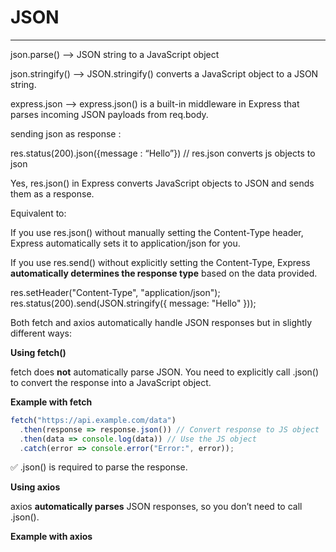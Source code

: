 # JSON

---

json.parse() —> JSON string to a JavaScript object

json.stringify() —> JSON.stringify() converts a JavaScript object to a JSON string.

express.json —> express.json() is a built-in middleware in Express that parses incoming JSON payloads from req.body.

sending json as response : 

res.status(200).json({message : “Hello”}) // res.json converts js objects to json

Yes, res.json() in Express converts JavaScript objects to JSON and sends them as a response.

Equivalent to: 

If you use res.json() without manually setting the Content-Type header, Express automatically sets it to application/json for you.

If you use res.send() without explicitly setting the Content-Type, Express **automatically determines the response type** based on the data provided.

res.setHeader("Content-Type", "application/json");
res.status(200).send(JSON.stringify({ message: "Hello" }));

Both fetch and axios automatically handle JSON responses but in slightly different ways:

**Using fetch()**

fetch does **not** automatically parse JSON. You need to explicitly call .json() to convert the response into a JavaScript object.

**Example with fetch**

```jsx
fetch("https://api.example.com/data")
  .then(response => response.json()) // Convert response to JS object
  .then(data => console.log(data)) // Use the JS object
  .catch(error => console.error("Error:", error));
```

✅ .json() is required to parse the response.

**Using axios**

axios **automatically parses** JSON responses, so you don’t need to call .json().

**Example with axios**